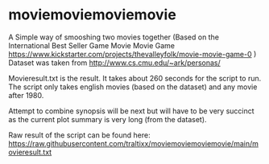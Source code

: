 # moviemoviemoviemovie
A Simple way of smooshing two movies together (Based on the International Best Seller Game Movie Movie Game https://www.kickstarter.com/projects/thevalleyfolk/movie-movie-game-0 )
Dataset was taken from http://www.cs.cmu.edu/~ark/personas/

Movieresult.txt is the result. It takes about 260 seconds for the script to run. The script only takes english movies (based on the dataset) and any movie after 1980.

Attempt to combine synopsis will be next but will have to be very succinct as the current plot summary is very long (from the dataset).

Raw result of the script can be found here: https://raw.githubusercontent.com/traltixx/moviemoviemoviemovie/main/movieresult.txt
